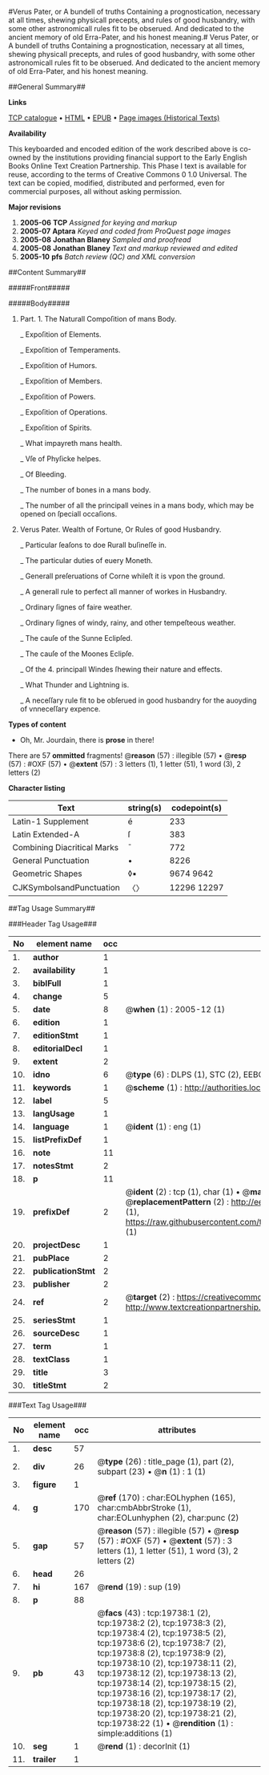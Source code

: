 #Verus Pater, or A bundell of truths Containing a prognostication, necessary at all times, shewing physicall precepts, and rules of good husbandry, with some other astronomicall rules fit to be obserued. And dedicated to the ancient memory of old Erra-Pater, and his honest meaning.#
Verus Pater, or A bundell of truths Containing a prognostication, necessary at all times, shewing physicall precepts, and rules of good husbandry, with some other astronomicall rules fit to be obserued. And dedicated to the ancient memory of old Erra-Pater, and his honest meaning.

##General Summary##

**Links**

[TCP catalogue](http://www.ota.ox.ac.uk/tcp/)  • 
[HTML](http://tei.it.ox.ac.uk/tcp/Texts-HTML/free/A68/A68841.html)  • 
[EPUB](http://tei.it.ox.ac.uk/tcp/Texts-EPUB/free/A68/A68841.epub) • 
[Page images (Historical Texts)](https://data.historicaltexts.jisc.ac.uk/view?pubId=eebo-99854323e&pageId=eebo-99854323e-19738-1)

**Availability**

This keyboarded and encoded edition of the
	       work described above is co-owned by the institutions
	       providing financial support to the Early English Books
	       Online Text Creation Partnership. This Phase I text is
	       available for reuse, according to the terms of Creative
	       Commons 0 1.0 Universal. The text can be copied,
	       modified, distributed and performed, even for
	       commercial purposes, all without asking permission.

**Major revisions**

1. __2005-06__ __TCP__ *Assigned for keying and markup*
1. __2005-07__ __Aptara__ *Keyed and coded from ProQuest page images*
1. __2005-08__ __Jonathan Blaney__ *Sampled and proofread*
1. __2005-08__ __Jonathan Blaney__ *Text and markup reviewed and edited*
1. __2005-10__ __pfs__ *Batch review (QC) and XML conversion*

##Content Summary##

#####Front#####

#####Body#####

1. Part. 1. The Naturall Compoſition
of mans Body.

    _ Expoſition of Elements.

    _ Expoſition of Temperaments.

    _ Expoſition of Humors.

    _ Expoſition of Members.

    _ Expoſition of Powers.

    _ Expoſition of Operations.

    _ Expoſition of Spirits.

    _ What impayreth mans health.

    _ Vſe of Phyſicke helpes.

    _ Of Bleeding.

    _ The number of bones in a mans body.

    _ The number of all the principall veines in
a mans body, which may be opened on
ſpeciall occaſions.

1. Verus Pater.
Wealth of Fortune,
Or Rules of good Husbandry.

    _ Particular ſeaſons to doe Rurall
buſineſſe in.

    _ The particular duties of euery Moneth.

    _ Generall preſeruations of Corne whileſt
it is vpon the ground.

    _ A generall rule to perfect all manner of
workes in Husbandry.

    _ Ordinary ſignes of faire weather.

    _ Ordinary ſignes of windy, rainy, and other
tempeſteous weather.

    _ The cauſe of the Sunne Eclipſed.

    _ The cauſe of the Moones Eclipſe.

    _ Of the 4. principall Windes ſhewing
their nature and effects.

    _ What Thunder and Lightning is.

    _ A neceſſary rule fit to be obſerued in good
husbandry for the auoyding of vnneceſſary
expence.

**Types of content**

  * Oh, Mr. Jourdain, there is **prose** in there!

There are 57 **ommitted** fragments! 
 @__reason__ (57) : illegible (57)  •  @__resp__ (57) : #OXF (57)  •  @__extent__ (57) : 3 letters (1), 1 letter (51), 1 word (3), 2 letters (2)

**Character listing**


|Text|string(s)|codepoint(s)|
|---|---|---|
|Latin-1 Supplement|é|233|
|Latin Extended-A|ſ|383|
|Combining             Diacritical Marks|̄|772|
|General Punctuation|•|8226|
|Geometric Shapes|◊▪|9674 9642|
|CJKSymbolsandPunctuation|〈〉|12296 12297|

##Tag Usage Summary##

###Header Tag Usage###

|No|element name|occ|attributes|
|---|---|---|---|
|1.|__author__|1||
|2.|__availability__|1||
|3.|__biblFull__|1||
|4.|__change__|5||
|5.|__date__|8| @__when__ (1) : 2005-12 (1)|
|6.|__edition__|1||
|7.|__editionStmt__|1||
|8.|__editorialDecl__|1||
|9.|__extent__|2||
|10.|__idno__|6| @__type__ (6) : DLPS (1), STC (2), EEBO-CITATION (1), PROQUEST (1), VID (1)|
|11.|__keywords__|1| @__scheme__ (1) : http://authorities.loc.gov/ (1)|
|12.|__label__|5||
|13.|__langUsage__|1||
|14.|__language__|1| @__ident__ (1) : eng (1)|
|15.|__listPrefixDef__|1||
|16.|__note__|11||
|17.|__notesStmt__|2||
|18.|__p__|11||
|19.|__prefixDef__|2| @__ident__ (2) : tcp (1), char (1)  •  @__matchPattern__ (2) : ([0-9\-]+):([0-9IVX]+) (1), (.+) (1)  •  @__replacementPattern__ (2) : http://eebo.chadwyck.com/downloadtiff?vid=$1&page=$2 (1), https://raw.githubusercontent.com/textcreationpartnership/Texts/master/tcpchars.xml#$1 (1)|
|20.|__projectDesc__|1||
|21.|__pubPlace__|2||
|22.|__publicationStmt__|2||
|23.|__publisher__|2||
|24.|__ref__|2| @__target__ (2) : https://creativecommons.org/publicdomain/zero/1.0/ (1), http://www.textcreationpartnership.org/docs/. (1)|
|25.|__seriesStmt__|1||
|26.|__sourceDesc__|1||
|27.|__term__|1||
|28.|__textClass__|1||
|29.|__title__|3||
|30.|__titleStmt__|2||


###Text Tag Usage###

|No|element name|occ|attributes|
|---|---|---|---|
|1.|__desc__|57||
|2.|__div__|26| @__type__ (26) : title_page (1), part (2), subpart (23)  •  @__n__ (1) : 1 (1)|
|3.|__figure__|1||
|4.|__g__|170| @__ref__ (170) : char:EOLhyphen (165), char:cmbAbbrStroke (1), char:EOLunhyphen (2), char:punc (2)|
|5.|__gap__|57| @__reason__ (57) : illegible (57)  •  @__resp__ (57) : #OXF (57)  •  @__extent__ (57) : 3 letters (1), 1 letter (51), 1 word (3), 2 letters (2)|
|6.|__head__|26||
|7.|__hi__|167| @__rend__ (19) : sup (19)|
|8.|__p__|88||
|9.|__pb__|43| @__facs__ (43) : tcp:19738:1 (2), tcp:19738:2 (2), tcp:19738:3 (2), tcp:19738:4 (2), tcp:19738:5 (2), tcp:19738:6 (2), tcp:19738:7 (2), tcp:19738:8 (2), tcp:19738:9 (2), tcp:19738:10 (2), tcp:19738:11 (2), tcp:19738:12 (2), tcp:19738:13 (2), tcp:19738:14 (2), tcp:19738:15 (2), tcp:19738:16 (2), tcp:19738:17 (2), tcp:19738:18 (2), tcp:19738:19 (2), tcp:19738:20 (2), tcp:19738:21 (2), tcp:19738:22 (1)  •  @__rendition__ (1) : simple:additions (1)|
|10.|__seg__|1| @__rend__ (1) : decorInit (1)|
|11.|__trailer__|1||

